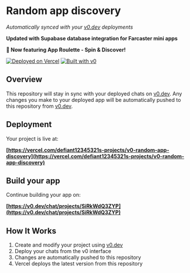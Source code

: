 # Random app discovery

*Automatically synced with your [v0.dev](https://v0.dev) deployments*

**Updated with Supabase database integration for Farcaster mini apps**

**🎰 Now featuring App Roulette - Spin & Discover!**

[![Deployed on Vercel](https://img.shields.io/badge/Deployed%20on-Vercel-black?style=for-the-badge&logo=vercel)](https://vercel.com/defiant12345321s-projects/v0-random-app-discovery)
[![Built with v0](https://img.shields.io/badge/Built%20with-v0.dev-black?style=for-the-badge)](https://v0.dev/chat/projects/SiRkWdQ3ZYP)

## Overview

This repository will stay in sync with your deployed chats on [v0.dev](https://v0.dev).
Any changes you make to your deployed app will be automatically pushed to this repository from [v0.dev](https://v0.dev).

## Deployment

Your project is live at:

**[https://vercel.com/defiant12345321s-projects/v0-random-app-discovery](https://vercel.com/defiant12345321s-projects/v0-random-app-discovery)**

## Build your app

Continue building your app on:

**[https://v0.dev/chat/projects/SiRkWdQ3ZYP](https://v0.dev/chat/projects/SiRkWdQ3ZYP)**

## How It Works

1. Create and modify your project using [v0.dev](https://v0.dev)
2. Deploy your chats from the v0 interface
3. Changes are automatically pushed to this repository
4. Vercel deploys the latest version from this repository
